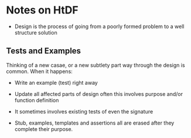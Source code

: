 # Notes on HtDF

- Design is the process of going from a poorly formed problem to a well structure solution



## Tests and Examples 

Thinking of a new casae, or a new subtlety part way through the design is common. When it happens:
- Write an example (test) right away
- Update all affected parts of design often this involves purpose and/or function definition
- It sometimes involves existing tests of even the signature

- Stub, examples, templates and assertions all are erased after they complete their purpose.


